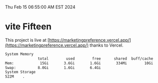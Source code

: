 Thu Feb 15 06:55:00 AM EST 2024

# vite Fifteen


This project is live at [https://marketingpreference.vercel.app/](https://marketingpreference.vercel.app/) thanks to Vercel.

```bash
System Memory
               total        used        free      shared  buff/cache   available
Mem:            15Gi       3.6Gi       1.6Gi       334Mi        10Gi        11Gi
Swap:          8.0Gi       1.6Gi       6.4Gi
System Storage
522M	.
```
```bash
